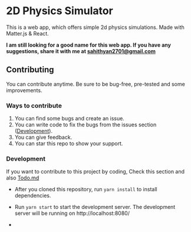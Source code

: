 # 2D Physics Simulator

This is a web app, which offers simple 2d physics simulations. Made with Matter.js & React.

**I am still looking for a good name for this web app. If you have any suggestions, share it with me at sahithyan2701@gmail.com**

## Contributing

You can contribute anytime.
Be sure to be bug-free, pre-tested and some improvements.

### Ways to contribute

1. You can find some bugs and create an issue.
2. You can write code to fix the bugs from the issues section ([Development](#Development)).
3. You can give feedback.
4. You can star this repo to show your support.

### Development

If you want to contribute to this project by coding,
Check this section and also [Todo.md](./TODO.md)

* After you cloned this repository, run `yarn install` to install dependencies.
* Run `yarn start` to start the development server.
The development server will be running on http://localhost:8080/

* 